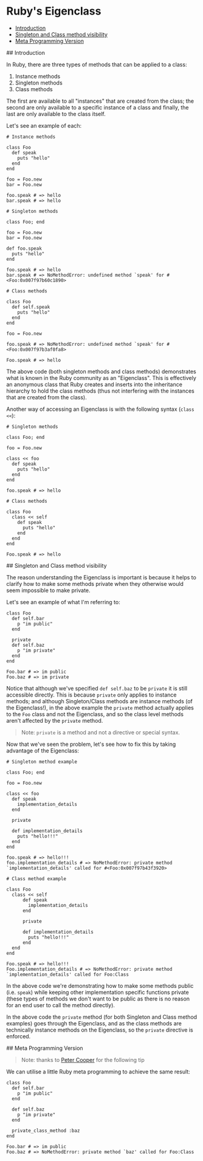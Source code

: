 # Ruby's Eigenclass

- [Introduction](#1)
- [Singleton and Class method visibility](#2)
- [Meta Programming Version](#3)

<div id="1"></div>
## Introduction

In Ruby, there are three types of methods that can be applied to a class:

1. Instance methods
2. Singleton methods
3. Class methods

The first are available to all "instances" that are created from the class; the second are only available to a specific instance of a class and finally, the last are only available to the class itself.

Let's see an example of each:

<!--language-ruby-->

    # Instance methods

    class Foo
      def speak
        puts "hello"
      end
    end
    
    foo = Foo.new
    bar = Foo.new

    foo.speak # => hello
    bar.speak # => hello

    # Singleton methods

    class Foo; end

    foo = Foo.new
    bar = Foo.new

    def foo.speak
      puts "hello"
    end

    foo.speak # => hello
    bar.speak # => NoMethodError: undefined method `speak' for #<Foo:0x007f97b60c1890>

    # Class methods
    
    class Foo
      def self.speak
        puts "hello"
      end
    end
    
    foo = Foo.new

    foo.speak # => NoMethodError: undefined method `speak' for #<Foo:0x007f97b3af0fa8>
    
    Foo.speak # => hello

The above code (both singleton methods and class methods) demonstrates what is known in the Ruby community as an "Eigenclass". This is effectively an anonymous class that Ruby creates and inserts into the inheritance hierarchy to hold the class methods (thus not interfering with the instances that are created from the class).

Another way of accessing an Eigenclass is with the following syntax (`class <<`):

<!--language-ruby-->

    # Singleton methods

    class Foo; end

    foo = Foo.new

    class << foo
      def speak
        puts "hello"
      end
    end

    foo.speak # => hello

    # Class methods
    
    class Foo
      class << self
        def speak
          puts "hello"
        end
      end
    end
    
    Foo.speak # => hello

<div id="2"></div>
## Singleton and Class method visibility

The reason understanding the Eigenclass is important is because it helps to clarify how to make some methods private when they otherwise would seem impossible to make private.

Let's see an example of what I'm referring to:

<!--language-ruby-->

    class Foo
      def self.bar
        p "im public"
      end
      
      private
      def self.baz
        p "im private"
      end
    end
     
    Foo.bar # => im public
    Foo.baz # => im private

Notice that although we've specified `def self.baz` to be `private` it is still accessible directly. This is because `private` only applies to instance methods; and although Singleton/Class methods are instance methods (of the Eigenclass!), in the above example the `private` method actually applies to the `Foo` class and not the Eigenclass, and so the class level methods aren't affected by the `private` method.

> Note: `private` is a method and not a directive or special syntax.

Now that we've seen the problem, let's see how to fix this by taking advantage of the Eigenclass:

<!--language-ruby-->

    # Singleton method example

    class Foo; end

    foo = Foo.new

    class << foo
      def speak
        implementation_details
      end

      private

      def implementation_details
        puts "hello!!!"
      end
    end

    foo.speak # => hello!!!
    foo.implementation_details # => NoMethodError: private method `implementation_details' called for #<Foo:0x007f97b43f3920>

    # Class method example

    class Foo
      class << self
          def speak
            implementation_details
          end

          private

          def implementation_details
            puts "hello!!!"
          end
      end
    end
    
    Foo.speak # => hello!!!
    Foo.implementation_details # => NoMethodError: private method `implementation_details' called for Foo:Class

In the above code we're demonstrating how to make some methods public (i.e. `speak`) while keeping other implementation specific functions private (these types of methods we don't want to be public as there is no reason for an end user to call the method directly).

In the above code the `private` method (for both Singleton and Class method examples) goes through the Eigenclass, and as the class methods are technically instance methods on the Eigenclass, so the `private` directive is enforced.

<div id="3"></div>
## Meta Programming Version

> Note: thanks to [Peter Cooper](https://twitter.com/peterc) for the following tip

We can utilise a little Ruby meta programming to achieve the same result:

<!--language-ruby-->

    class Foo
      def self.bar
        p "im public"
      end
      
      def self.baz
        p "im private"
      end

      private_class_method :baz
    end
     
    Foo.bar # => im public
    Foo.baz # => NoMethodError: private method `baz' called for Foo:Class

